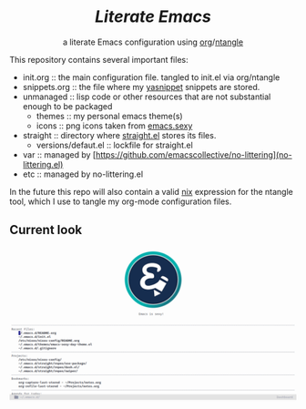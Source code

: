 <div align="center">
    <h1><i>Literate Emacs</i></h1>
    a literate Emacs configuration using <a href="https://orgmode.org/">org</a>/<a href="https://github.com/OrgTangle/ntangle">ntangle</a>
</div style="margin-bottom: 20px;">

This repository contains several important files:
- init.org :: the main configuration file. tangled to init.el via org/ntangle
- snippets.org :: the file where my [yasnippet](https://github.com/joaotavora/yasnippet) snippets are stored. 
- unmanaged :: lisp code or other resources that are not substantial enough to be packaged
  - themes :: my personal emacs theme(s)
  - icons :: png icons taken from [emacs.sexy](http://emacs.sexy)
- straight :: directory where [straight.el](https://github.com/raxod502/straight.el) stores its files.
  - versions/defaut.el :: lockfile for straight.el
- var :: managed by [https://github.com/emacscollective/no-littering](no-littering.el)
- etc :: managed by no-littering.el

In the future this repo will also contain a valid [nix](https://nixos.org/nix/) expression for the ntangle tool, which I use to tangle my org-mode configuration files.

## Current look
![](scrot.png)
